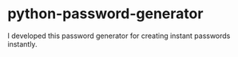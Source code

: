 # python-password-generator
I developed this password generator for creating instant passwords instantly.
